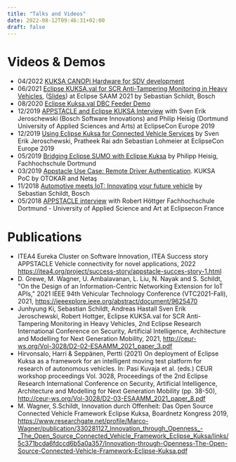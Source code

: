 ```yaml
---
title: "Talks and Videos"
date: 2022-08-12T09:46:31+02:00
draft: false
---
```



# Videos & Demos
* 04/2022 [KUKSA CANOPi Hardware for SDV development](https://www.youtube.com/watch?v=y6zAF-tSS2Q)
* 06/2021 [Eclipse KUKSA.val for SCR Anti-Tampering Monitoring in Heavy Vehicles](https://www.youtube.com/watch?v=20U8bWwWfgw), ([Slides](https://events.eclipse.org/2021/saam-mobility/presentations/D2-02-Presentation.pdf)) at Eclipse SAAM 2021 by Sebastian Schildt, Bosch
* 08/2020 [Eclipse Kuksa.val DBC Feeder Demo](https://www.youtube.com/watch?v=nTzmDDy3iwQ)
* 12/2019 [APPSTACLE and Eclipse KUKSA Interview](https://www.youtube.com/watch?v=-dOwFY2l-SY) with Sven Erik Jeroschewski (Bosch Software Innovations) and Philip Heisig (Dortmund University of Applied Sciences and Arts) at EclipseCon Europe 2019
* 12/2019 [Using Eclipse Kuksa for Connected Vehicle Services](https://www.youtube.com/watch?v=FcqzLn-wiB0) by Sven Erik Jeroschewski, Pratheek Rai adn Sebastian Lohmeier at EclipseCon Europe 2019
* 05/2019 [Bridging Eclipse SUMO with Eclipse Kuksa](https://youtu.be/FuIaJ2tlnRE) by Philipp Heisig, Fachhochschule Dortmund
* 03/2019 [Appstacle Use Case: Remote Driver Authentication](https://youtu.be/eZHSCXSc2wc). KUKSA PoC by OTOKAR and Netaş
* 11/2018 [Automotive meets IoT: Innovating your future vehicle](https://www.youtube.com/watch?v=tD8pt7WMbuQ) by Sebastian Schildt, Bosch
* 05/2018 [APPSTACLE interview](https://www.youtube.com/watch?v=qCyBjZnGK2E) with Robert Höttger Fachhochschule Dortmund - University of Applied Science and Art at Eclipsecon France

# Publications
* ITEA4 Eureka Cluster on Software Innovation,  ITEA Success story APPSTACLE Vehicle connectivity for novel applications, 2022 https://itea4.org/project/success-story/appstacle-succes-story-1.html
* D. Grewe, M. Wagner, U. Ambalavanan, L. Liu, N. Nayak and S. Schildt, "On the Design of an Information-Centric Networking Extension for IoT APIs," 2021 IEEE 94th Vehicular Technology Conference (VTC2021-Fall), 2021, https://ieeexplore.ieee.org/abstract/document/9625470
* Junhyung Ki, Sebastian Schildt, Andreas Hastall Sven Erik Jeroschewski, Robert Hottger, Eclipse KUKSA.val for SCR Anti-Tampering Monitoring in Heavy Vehicles, 2nd Eclipse Research International Conference on Security, Artificial Intelligence, Architecture and Modelling for Next Generation Mobility, 2021, http://ceur-ws.org/Vol-3028/D2-02-ESAAMM_2021_paper_3.pdf 
* Hirvonsalo, Harri & Seppänen, Pertti (2021) On deployment of Eclipse Kuksa as a framework for an intelligent moving test platform for research of autonomous vehicles. In: Pasi Kuvaja et al. (eds.) CEUR workshop proceedings Vol. 3028, Proceedings of the 2nd Eclipse Research International Conference on Security, Artificial Intelligence, Architecture and Modelling for Next Generation Mobility (pp. 38-50), http://ceur-ws.org/Vol-3028/D2-03-ESAAMM_2021_paper_8.pdf
* M. Wagner, S.Schildt, Innovation durch Offenheit: Das Open Source Connected Vehicle Framework Eclipse Kuksa, Boardnetz Kongress 2019, https://www.researchgate.net/profile/Marco-Wagner/publication/330281127_Innovation_through_Openness_-_The_Open_Source_Connected_Vehicle_Framework_Eclipse_Kuksa/links/5c371bcda6fdccd6b5a0a357/Innovation-through-Openness-The-Open-Source-Connected-Vehicle-Framework-Eclipse-Kuksa.pdf